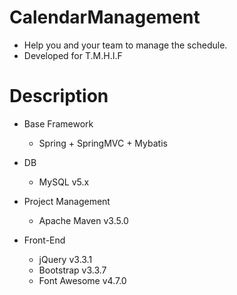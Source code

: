 # CalendarManagement
+ Help you and your team to manage the schedule.
+ Developed for T.M.H.I.F

# Description
+ Base Framework
  + Spring + SpringMVC + Mybatis 
 
+ DB
  + MySQL v5.x
  
+ Project Management
  + Apache Maven v3.5.0
  
+ Front-End
  + jQuery v3.3.1
  + Bootstrap v3.3.7
  + Font Awesome v4.7.0
